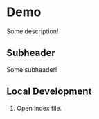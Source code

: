 # Demo

Some description!

## Subheader

Some subheader!

## Local Development

1. Open index file.
